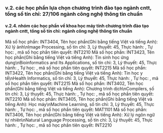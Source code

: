 ### v.2. các học phần lựa chọn chương trình đào tạo ngành cntt, tổng số tín chỉ: 27/106 ngành công nghệ thông tin chuẩn
#### v.2.4. nhóm các học phần về khoa học máy tính chương trình đào tạo ngành cntt, tổng số tín chỉ: ngành công nghệ thông tin chuẩn
Mã số học phần: INT3404, Tên học phần(Ghi bằng tiếng Việt và tiếng Anh): Xử lý ảnh\nImage Processing, số tín chỉ: 3, Lý thuyết: 45, Thực hành: , Tự học: , mã số học phần tiên quyết: INT2210
Mã số học phần: INT3423, Tên học phần(Ghi bằng tiếng Việt và tiếng Anh): Tin sinh học ứng dụng\nBioinformatics and Its Applications, số tín chỉ: 3, Lý thuyết: 45, Thực hành: , Tự học: , mã số học phần tiên quyết: INT2215
Mã số học phần: INT3422, Tên học phần(Ghi bằng tiếng Việt và tiếng Anh): Tin học y tế\nHealth Informatics, số tín chỉ: 3, Lý thuyết: 45, Thực hành: , Tự học: , mã số học phần tiên quyết: INT2215
Mã số học phần: INT3402, Tên học phần(Ghi bằng tiếng Việt và tiếng Anh): Chương trình dịch\nCompilers, số tín chỉ: 3, Lý thuyết: 45, Thực hành: , Tự học: , mã số học phần tiên quyết: INT2210
Mã số học phần: INT3405, Tên học phần(Ghi bằng tiếng Việt và tiếng Anh): Học máy\nMachine Learning, số tín chỉ: 3, Lý thuyết: 45, Thực hành: , Tự học: , mã số học phần tiên quyết: MAT1101
Mã số học phần: INT3406, Tên học phần(Ghi bằng tiếng Việt và tiếng Anh): Xử lý ngôn ngữ tự nhiên\nNatural Language Processing, số tín chỉ: 3, Lý thuyết: 45, Thực hành: , Tự học: , mã số học phần tiên quyết: INT2210
